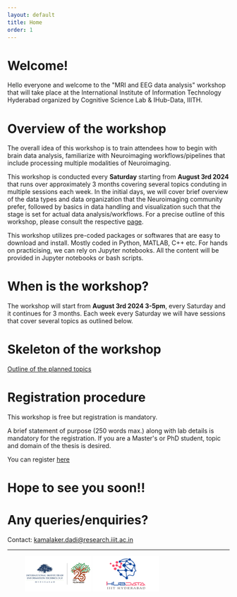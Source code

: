 ```yaml
---
layout: default
title: Home
order: 1
---
```


# Welcome!
Hello everyone and welcome to the "MRI and EEG data analysis" workshop that will take place
at the International Institute of Information Technology Hyderabad organized by Cognitive
Science Lab & IHub-Data, IIITH.

# Overview of the workshop

The overall idea of this workshop is to train attendees how to begin with brain data analysis, 
 familiarize with Neuroimaging workflows/pipelines that include processing multiple modalities
of Neuroimaging.

 This workshop is conducted every **Saturday** starting from **August 3rd 2024** that runs over approximately 3 months covering several topics conduting in multiple sessions each week. In the initial days, we will cover brief overview of the data types and data organization that the Neuroimaging community prefer, followed by basics in data handling and visualization such that the stage is set for actual data analysis/workflows. For a precise outline of this workshop, please consult the respective [page](outline "Outline of the workshop").

This workshop utilizes pre-coded packages or softwares that are easy to download and install. Mostly
coded in Python, MATLAB, C++ etc. For hands on practicising, we can rely on Jupyter notebooks. 
All the content will be provided in Jupyter notebooks or bash scripts.

# When is the workshop?

The workshop will start from **August 3rd 2024 3-5pm**, every Saturday and
it continues for 3 months. Each week every Saturday we will have sessions
that cover several topics as outlined below.

# Skeleton of the workshop

[Outline of the planned topics](outline "Outline of the workshop")

# Registration procedure

This workshop is free but registration is mandatory.

A brief statement of purpose (250 words max.) along with lab details is mandatory
for the registration. If you are a Master's or PhD student, topic and domain of the thesis
is desired.

You can register [here](https://forms.gle/QwmFUfnuKaRbV1Hz8)


# Hope to see you soon!!

# Any queries/enquiries?

Contact: kamalaker.dadi@research.iiit.ac.in

___

<figure>
    <img src="static/IIITH.jpg"
         alt="IIITH" width="150" height="80">
    <img src="static/ihub-data.svg"
         alt="IIITH" width="150" height="80">
</figure>
